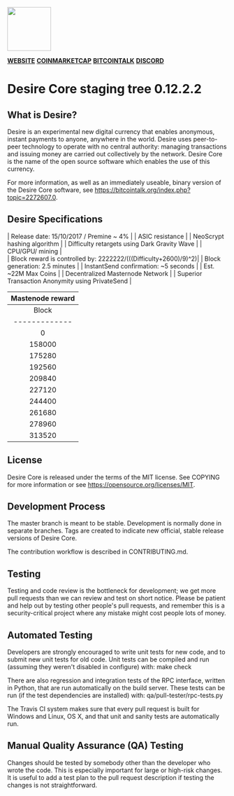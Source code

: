 <p align="left">
  <img src="https://i.imgur.com/s7rXj0A.png" width="100"/>
</p>


[**WEBSITE**](https://www.desire-crypto.com/ "desire-crypto.com") [**COINMARKETCAP**](https://coinmarketcap.com/currencies/desire/ "CoinmarketCap") [**BITCOINTALK**](https://bitcointalk.org/index.php?topic=2272607.0 "Bitcoitalk Forum") [**DISCORD**](https://coinmarketcap.com/currencies/desire/ "Discord Live Chat")


Desire Core staging tree 0.12.2.2
=========================================

What is Desire?
--------

Desire is an experimental new digital currency that enables anonymous, instant payments to anyone, anywhere in the world. Desire uses peer-to-peer technology to operate with no central authority: managing transactions and issuing money are carried out collectively by the network. Desire Core is the name of the open source software which enables the use of this currency.

For more information, as well as an immediately useable, binary version of the Desire Core software, see https://bitcointalk.org/index.php?topic=2272607.0.

Desire Specifications
--------

| Release date: 15/10/2017 / Premine ~ 4%                         | 
| ASIC resistance                                                 |
| NeoScrypt hashing algorithm                                     | 
| Difficulty retargets using Dark Gravity Wave                    | 
| CPU/GPU/ mining                                                 |   
| Block reward is controlled by: 2222222/(((Difficulty+2600)/9)^2)|
| Block generation: 2.5 minutes                                   |
| InstantSend confirmation: ~5 seconds                            |
| Est. ~22M Max Coins                                             |
| Decentralized Masternode Network                                |
| Superior Transaction Anonymity using PrivateSend                |



|    Mastenode reward                |
|:----------------------------------:|
| Block         | Award MN           | 
| ------------- |:------------------:| 
| 0             | 20.0%              | 
| 158000        | 25.0%              | 
| 175280        | 30.0%              |  
| 192560        | 35.0%              |
| 209840        | 37.5%              |
| 227120        | 40.0%              |
| 244400        | 42.5%              |
| 261680        | 45.0%              |
| 278960        | 47.5%              |
| 313520        | 50.0%              |



License
--------

Desire Core is released under the terms of the MIT license. See COPYING for more information or see https://opensource.org/licenses/MIT.

Development Process
--------

The master branch is meant to be stable. Development is normally done in separate branches. Tags are created to indicate new official, stable release versions of Desire Core.

The contribution workflow is described in CONTRIBUTING.md.

Testing
--------

Testing and code review is the bottleneck for development; we get more pull requests than we can review and test on short notice. Please be patient and help out by testing other people's pull requests, and remember this is a security-critical project where any mistake might cost people lots of money.

Automated Testing
--------

Developers are strongly encouraged to write unit tests for new code, and to submit new unit tests for old code. Unit tests can be compiled and run (assuming they weren't disabled in configure) with: make check

There are also regression and integration tests of the RPC interface, written in Python, that are run automatically on the build server. These tests can be run (if the test dependencies are installed) with: qa/pull-tester/rpc-tests.py

The Travis CI system makes sure that every pull request is built for Windows and Linux, OS X, and that unit and sanity tests are automatically run.

Manual Quality Assurance (QA) Testing
--------

Changes should be tested by somebody other than the developer who wrote the code. This is especially important for large or high-risk changes. It is useful to add a test plan to the pull request description if testing the changes is not straightforward.